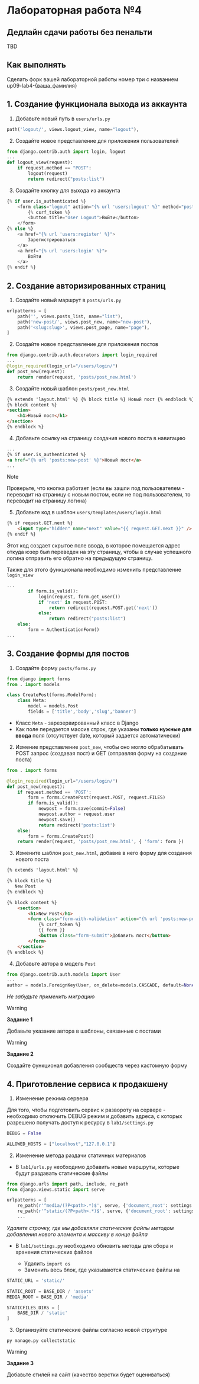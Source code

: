 # Лабораторная работа №4

## Дедлайн сдачи работы без пенальти

TBD

## Как выполнять

Сделать форк вашей лабораторной работы номер три с названием up09-lab4-{ваша_фамилия}

## 1. Создание функционала выхода из аккаунта

1. Добавьте новый путь в `users/urls.py`

```python
path('logout/', views.logout_view, name="logout"),
```

2. Создайте новое представление для приложения пользователей

```python
from django.contrib.auth import login, logout
...
def logout_view(request):
    if request.method == "POST":
        logout(request)
        return redirect("posts:list")
```

3. Создайте кнопку для выхода из аккаунта

```python
{% if user.is_authenticated %}
    <form class="logout" action="{% url 'users:logout' %}" method="post">
        {% csrf_token %}
        <button title="User Logout">Выйти</button>
    </form>
{% else %}
    <a href="{% url 'users:register' %}">
        Зарегистрироваться
    </a>
    <a href="{% url 'users:login' %}">
        Войти
    </a>
{% endif %}
```

## 2. Создание авторизированных страниц

1. Создайте новый маршрут в `posts/urls.py`

```python
urlpatterns = [
    path('', views.posts_list, name="list"),
    path('new-post/', views.post_new, name="new-post"),
    path('<slug:slug>', views.post_page, name="page"),
]
```

2. Создайте новое представление для приложения постов

```python
from django.contrib.auth.decorators import login_required
...
@login_required(login_url="/users/login/")
def post_new(request):
    return render(request, 'posts/post_new.html')
```

3. Создайте новый шаблон `posts/post_new.html`

```html
{% extends 'layout.html' %} {% block title %} Новый пост {% endblock %}
{% block content %}
<section>
    <h1>Новый пост</h1>
</section>
{% endblock %}
```

4. Добавьте ссылку на страницу создания нового поста в навигацию

```html
...
{% if user.is_authenticated %}
<a href="{% url 'posts:new-post' %}">Новый пост</a>
...
```

> [!NOTE]
> Проверьте, что кнопка работает (если вы зашли под пользователем - переводит на страницу с новым постом, если не под пользователем, то переводит на страницу логина)

5. Добавьте код в шаблон `users/templates/users/login.html`

```html
{% if request.GET.next %}
    <input type="hidden" name="next" value="{{ request.GET.next }}" />
{% endif %}
```

Этот код создает скрытое поле ввода, в которое помещается адрес откуда юзер был переведен на эту страницу, чтобы в случае успешного логина отправить его обратно на предыдущую страницу.

Также для этого функционала необходимо изменить представление `login_view`

```python
...
        if form.is_valid(): 
            login(request, form.get_user())
            if 'next' in request.POST:
                return redirect(request.POST.get('next'))
            else:
                return redirect("posts:list")
    else: 
        form = AuthenticationForm()
...
```

## 3. Создание формы для постов

1. Создайте форму `posts/forms.py`

```python
from django import forms 
from . import models 

class CreatePost(forms.ModelForm): 
    class Meta: 
        model = models.Post
        fields = ['title','body','slug','banner']
```

- Класс `Meta` - зарезервированный класс в Django
- Как полe передается массив строк, где указаны __только нужные для ввода__ поля (отсутствует date, который задается автоматически)

2. Измение представление `post_new`, чтобы оно могло обрабатывать POST запрос (создавая пост) и GET (отправляя форму на создание поста)

```python
from . import forms 

@login_required(login_url="/users/login/")
def post_new(request):
    if request.method == 'POST': 
        form = forms.CreatePost(request.POST, request.FILES) 
        if form.is_valid():
            newpost = form.save(commit=False) 
            newpost.author = request.user 
            newpost.save()
            return redirect('posts:list')
    else:
        form = forms.CreatePost()
    return render(request, 'posts/post_new.html', { 'form': form })
```

3. Измените шаблон `post_new.html`, добавив в него форму для создания нового поста

```html
{% extends 'layout.html' %}

{% block title %}
   New Post
{% endblock %}

{% block content %}
    <section>
        <h1>New Post</h1>
        <form class="form-with-validation" action="{% url 'posts:new-post' %}" method="post" enctype="multipart/form-data">
            {% csrf_token %} 
            {{ form }}
            <button class="form-submit">Добавить пост</button>
        </form>
    </section>
{% endblock %}
```

4. Добавьте автора в модель `Post`

```python
from django.contrib.auth.models import User
...
author = models.ForeignKey(User, on_delete=models.CASCADE, default=None, null=True)
```

_Не забудьте применить миграцию_

> [!WARNING]
> 
> __Задание 1__
> 
> Добавьте указание автора в шаблоны, связанные с постами


> [!WARNING]
> 
> __Задание 2__
> 
> Создайте функционал добавления сообществ через кастомную форму

## 4. Приготовление сервиса к продакшену

1. Изменение режима сервера

Для того, чтобы подготовить сервис к развороту на сервере - необходимо отключить DEBUG режим и добавить адреса, с которых разрешено получать доступ к ресурсу в `lab1/settings.py`

```python
DEBUG = False

ALLOWED_HOSTS = ["localhost","127.0.0.1"]
```

2. Изменение метода раздачи статичных материалов

- В `lab1/urls.py` необходимо добавить новые маршруты, которые будут раздавать статические файлы

```python
from django.urls import path, include, re_path
from django.views.static import serve

urlpatterns = [
    re_path(r'^media/(?P<path>.*)$', serve, {'document_root': settings.MEDIA_ROOT}),
    re_path(r'^static/(?P<path>.*)$', serve, {'document_root': settings.STATIC_ROOT}),
    ...
```

_Удалите строчку, где мы добавляли статические файлы методом добавления нового элемента к массиву в конце файла_

- В `lab1/settings.py` необходимо обновить методы для сбора и хранения статических файлов

    - Удалить `import os`
    - Заменить весь блок, где указываются статические файлы на

```python
STATIC_URL = 'static/'

STATIC_ROOT = BASE_DIR / 'assets'
MEDIA_ROOT = BASE_DIR / 'media'

STATICFILES_DIRS = [
    BASE_DIR / 'static'
]
```

3. Организуйте статические файлы согласно новой структуре

`py manage.py collectstatic`

> [!WARNING]
> 
> __Задание 3__
> 
> Добавьте стилей на сайт (качество верстки будет оцениваться)
